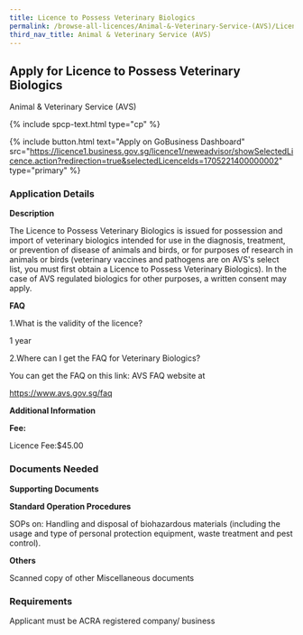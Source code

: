 ```yaml
---
title: Licence to Possess Veterinary Biologics
permalink: /browse-all-licences/Animal-&-Veterinary-Service-(AVS)/Licence-to-Possess-Veterinary-Biologics
third_nav_title: Animal & Veterinary Service (AVS)
---
```


## Apply for Licence to Possess Veterinary Biologics

Animal & Veterinary Service (AVS)

{% include spcp-text.html type="cp" %}

{% include button.html text="Apply on GoBusiness Dashboard" src="https://licence1.business.gov.sg/licence1/neweadvisor/showSelectedLicence.action?redirection=true&selectedLicenceIds=1705221400000002" type="primary" %}

### Application Details

<p><strong>Description</strong></p>
<p>The Licence to Possess Veterinary Biologics is issued for possession and import of veterinary biologics intended for use in the diagnosis, treatment, or prevention of disease of animals and birds, or for purposes of research in animals or birds (veterinary vaccines and pathogens are on AVS's select list, you must first obtain a Licence to Possess Veterinary Biologics). In the case of AVS regulated biologics for other purposes, a written consent may apply.</p>
<p><strong>FAQ</strong></p>
<p>1.What is the validity of the licence?</p>
<p>1 year</p>
<p>2.Where can I get the FAQ for Veterinary Biologics?</p>
<p>You can get the FAQ on this link: AVS FAQ website at</p>
<p><a href="https://www.avs.gov.sg/faq">https://www.avs.gov.sg/faq</a></p>

**Additional Information**

<p><strong>Fee:</strong></p>
<p>Licence Fee:$45.00</p>

### Documents Needed

<p><strong>Supporting Documents</strong></p>
<p><strong>Standard Operation Procedures</strong></p>
<p>SOPs on: Handling and disposal of biohazardous materials (including the usage and type of personal protection equipment, waste treatment and pest control).</p>
<p><strong>Others</strong></p>
<p>Scanned copy of other Miscellaneous documents</p>

### Requirements

Applicant must be ACRA registered company/ business

